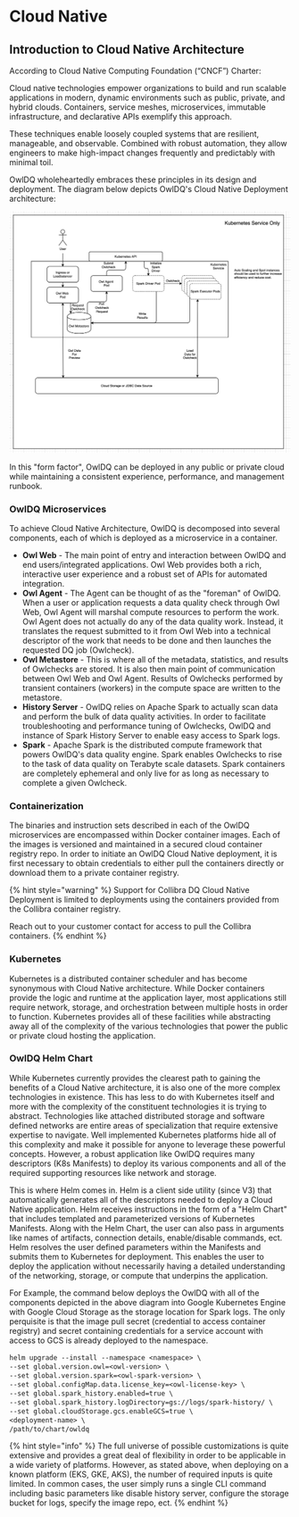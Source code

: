 # Cloud Native

## Introduction to Cloud Native Architecture

According to Cloud Native Computing Foundation (“CNCF”) Charter:

Cloud native technologies empower organizations to build and run scalable applications in modern, dynamic environments such as public, private, and hybrid clouds. Containers, service meshes, microservices, immutable infrastructure, and declarative APIs exemplify this approach.

These techniques enable loosely coupled systems that are resilient, manageable, and observable. Combined with robust automation, they allow engineers to make high-impact changes frequently and predictably with minimal toil.

OwlDQ wholeheartedly embraces these principles in its design and deployment. The diagram below depicts OwlDQ's Cloud Native Deployment architecture:

![](../../.gitbook/assets/owl-k8s-deployment.png)

In this "form factor", OwlDQ can be deployed in any public or private cloud while maintaining a consistent experience, performance, and management runbook.&#x20;

### OwlDQ Microservices

To achieve Cloud Native Architecture, OwlDQ is decomposed into several components, each of which is deployed as a microservice in a container.

* **Owl Web** - The main point of entry and interaction between OwlDQ and end users/integrated applications. Owl Web provides both a rich, interactive user experience and a robust set of APIs for automated integration.
* **Owl Agent** - The Agent can be thought of as the "foreman" of OwlDQ. When a user or application requests a data quality check through Owl Web, Owl Agent will marshal compute resources to perform the work. Owl Agent does not actually do any of the data quality work. Instead, it translates the request submitted to it from Owl Web into a technical descriptor of the work that needs to be done and then launches the requested DQ job (Owlcheck).
* **Owl Metastore** - This is where all of the metadata, statistics, and results of Owlchecks are stored. It is also then main point of communication between Owl Web and Owl Agent. Results of Owlchecks performed by transient containers (workers) in the compute space are written to the metastore.
* **History Server** - OwlDQ relies on Apache Spark to actually scan data and perform the bulk of data quality activities. In order to facilitate troubleshooting and performance tuning of Owlchecks, OwlDQ and instance of Spark History Server to enable easy access to Spark logs.
* **Spark** - Apache Spark is the distributed compute framework that powers OwlDQ's data quality engine. Spark enables Owlchecks to rise to the task of data quality on Terabyte scale datasets. Spark containers are completely ephemeral and only live for as long as necessary to complete a given Owlcheck.

### Containerization

The binaries and instruction sets described in each of the OwlDQ microservices are encompassed within Docker container images. Each of the images is versioned and maintained in a secured cloud container registry repo. In order to initiate an OwlDQ Cloud Native deployment, it is first necessary to obtain credentials to either pull the containers directly or download them to a private container registry.

{% hint style="warning" %}
Support for Collibra DQ Cloud Native Deployment is limited to deployments using the containers provided from the Collibra container registry.

Reach out to your customer contact for access to pull the Collibra containers.
{% endhint %}

### Kubernetes

Kubernetes is a distributed container scheduler and has become synonymous with Cloud Native architecture. While Docker containers provide the logic and runtime at the application layer, most applications still require network, storage, and orchestration between multiple hosts in order to function. Kubernetes provides all of these facilities while abstracting away all of the complexity of the various technologies that power the public or private cloud hosting the application.&#x20;

### OwlDQ Helm Chart

While Kubernetes currently provides the clearest path to gaining the benefits of a Cloud Native architecture, it is also one of the more complex technologies in existence. This has less to do with Kubernetes itself and more with the complexity of the constituent technologies it is trying to abstract. Technologies like attached distributed storage and software defined networks are entire areas of specialization that require extensive expertise to navigate. Well implemented Kubernetes platforms hide all of this complexity and make it possible for anyone to leverage these powerful concepts. However, a robust application like OwlDQ requires many descriptors (K8s Manifests) to deploy its various components and all of the required supporting resources like network and storage.

This is where Helm comes in. Helm is a client side utility (since V3) that automatically generates all of the descriptors needed to deploy a Cloud Native application. Helm receives instructions in the form of a "Helm Chart" that includes templated and parameterized versions of Kubernetes Manifests. Along with the Helm Chart, the user can also pass in arguments like names of artifacts, connection details, enable/disable commands, ect. Helm resolves the user defined parameters within the Manifests and submits them to Kubernetes for deployment. This enables the user to deploy the application without necessarily having a detailed understanding of the networking, storage, or compute that underpins the application.&#x20;

For Example, the command below deploys the OwlDQ with all of the components depicted in the above diagram into Google Kubernetes Engine with Google Cloud Storage as the storage location for Spark logs. The only perquisite is that the image pull secret (credential to access container registry) and secret containing credentials for a service account with access to GCS is already deployed to the namespace.

```
helm upgrade --install --namespace <namespace> \
--set global.version.owl=<owl-version> \
--set global.version.spark=<owl-spark-version> \
--set global.configMap.data.license_key=<owl-license-key> \
--set global.spark_history.enabled=true \
--set global.spark_history.logDirectory=gs://logs/spark-history/ \
--set global.cloudStorage.gcs.enableGCS=true \
<deployment-name> \
/path/to/chart/owldq
```

{% hint style="info" %}
The full universe of possible customizations is quite extensive and provides a great deal of flexibility in order to be applicable in a wide variety of platforms. However, as stated above, when deploying on a known platform (EKS, GKE, AKS), the number of required inputs is quite limited. In common cases, the user simply runs a single CLI command including basic parameters like disable history server, configure the storage bucket for logs, specify the image repo, ect.&#x20;
{% endhint %}

